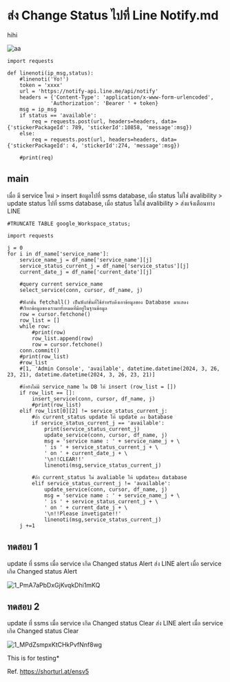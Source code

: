 # ส่ง Change Status ไปที่ Line Notify.md

hihi

![aa](https://github.com/pying-hathai/Projgit/assets/132686635/bed1ff21-dae6-48be-af24-b9f4073053b5)

```
import requests

def linenoti(ip_msg,status):
    #linenoti('Yo!')
    token = 'xxxx'
    url = 'https://notify-api.line.me/api/notify'
    headers = {'Content-Type': 'application/x-www-form-urlencoded',
              'Authorization': 'Bearer ' + token}
    msg = ip_msg
    if status == 'available':
        req = requests.post(url, headers=headers, data= {'stickerPackageId': 789, 'stickerId':10858, 'message':msg})
    else:
        req = requests.post(url, headers=headers, data= {'stickerPackageId': 4, 'stickerId':274, 'message':msg})
    
    #print(req)
```

## main

เมื่อ มี service ใหม่ > insert ข้อมูลไปที่ ssms database,
เมื่อ status ไม่ใช่ avalibility > update status ไปที่ ssms database,
เมื่อ status ไม่ใช่ avalibility > ส่งแจ้งเตือนทาง LINE

```
#TRUNCATE TABLE google_Workspace_status;

import requests

j = 0
for i in df_name['service_name']:  
    service_name_j = df_name['service_name'][j]
    service_status_current_j = df_name['service_status'][j]
    current_date_j = df_name['current_date'][j] 
    
    #query current service_name 
    select_service(conn, cursor, df_name, j)

    #ฟังก์ชั่น fetchall() เป็นฟังก์ชั่นที่ใช้สำหรับดึงเอาข้อมูลของ Database มาแสดง
    #เรียกข้อมูลของเรามาทั้งหมดที่มีอยู่ในฐานข้อมูล
    row = cursor.fetchone()
    row_list = []
    while row:
        #print(row)
        row_list.append(row)
        row = cursor.fetchone()
    conn.commit()
    #print(row_list)
    #row_list
    #[1, 'Admin Console', 'available', datetime.datetime(2024, 3, 26, 23, 21), datetime.datetime(2024, 3, 26, 23, 21)]

    #ถ้ายังไม่มี service_name ใน DB ให้ insert (row_list = [])
    if row_list == []:
        insert_service(conn, cursor, df_name, j)
        #print(row_list)
    elif row_list[0][2] != service_status_current_j:
        #ถ้า current_status update ให้ update ลง batabase
        if service_status_current_j == 'available':
            print(service_status_current_j)
            update_service(conn, cursor, df_name, j)
            msg = 'service name : ' + service_name_j + \
            ' is ' + service_status_current_j + \
            ' on ' + current_date_j + \
            '\n!!CLEAR!!'
            linenoti(msg,service_status_current_j)
            
        #ถ้า current_status ไม่ avaliable ให้ updateลง database
        elif service_status_current_j != 'available':
            update_service(conn, cursor, df_name, j)
            msg = 'service name : ' + service_name_j + \
            ' is ' + service_status_current_j + \
            ' on ' + current_date_j + \
            '\n!!Please invetigate!!'
            linenoti(msg,service_status_current_j)   
    j +=1 
```

## ทดสอบ 1
update ที่ ssms เมื่อ service เกิด Changed status Alert
ส่ง LINE alert เมื่อ service เกิด Changed status Alert

![1_PmA7aPbDxGjKvqkDhi1mKQ](https://github.com/pying-hathai/Projgit/assets/132686635/cf22df7a-a904-4cb6-a169-40e3d17b62f5)

## ทดสอบ 2
update ที่ ssms เมื่อ service เกิด Changed status Clear
ส่ง LINE alert เมื่อ service เกิด Changed status Clear

![1_MPdZsmpxKtCHkPvfNnf8wg](https://github.com/pying-hathai/Projgit/assets/132686635/80dd35b0-de7b-44fb-a24c-8d9b2b2d6ab7)


This is for testing*

Ref. https://shorturl.at/ensv5
